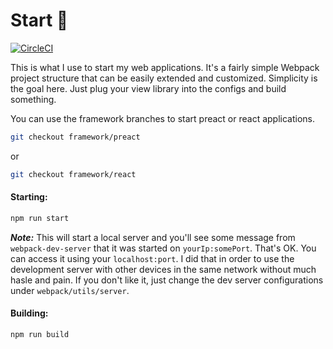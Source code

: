 # Start 🎒
[![CircleCI](https://circleci.com/gh/davi-mbatista/start/tree/framework%2Fpreact.svg?style=svg)](https://circleci.com/gh/davi-mbatista/start/tree/framework%2Fpreact)

This is what I use to start my web applications. It's a fairly simple Webpack project structure that can be easily extended and customized. Simplicity is the goal here. Just plug your view library into the configs and build something.

You can use the framework branches to start preact or react applications.

```bash
git checkout framework/preact
```

or

```bash
git checkout framework/react
```

#### Starting:

```bash
npm run start
```

**_Note:_** This will start a local server and you'll see some message from `webpack-dev-server` that it was started on `yourIp:somePort`. That's OK. You can access it using your `localhost:port`. I did that in order to use the development server with other devices in the same network without much hasle and pain. If you don't like it, just change the dev server configurations under `webpack/utils/server`.

#### Building:

```bash
npm run build
```
